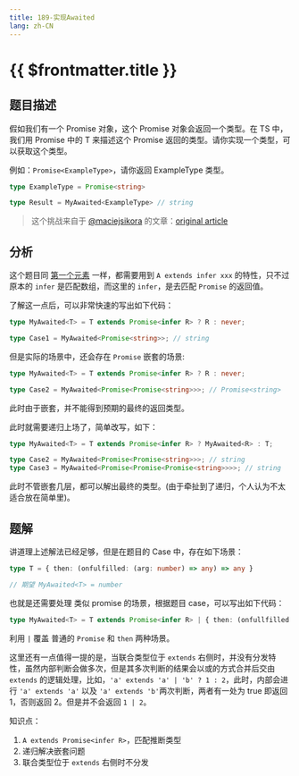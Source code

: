 ```yaml
---
title: 189-实现Awaited
lang: zh-CN
---
```


# {{ $frontmatter.title }}

## 题目描述

假如我们有一个 Promise 对象，这个 Promise 对象会返回一个类型。在 TS 中，我们用 Promise<T> 中的 T 来描述这个 Promise 返回的类型。请你实现一个类型，可以获取这个类型。

例如：`Promise<ExampleType>`，请你返回 ExampleType 类型。

```ts
type ExampleType = Promise<string>

type Result = MyAwaited<ExampleType> // string
```

> 这个挑战来自于 [@maciejsikora](https://github.com/maciejsikora) 的文章：[original article](https://dev.to/macsikora/advanced-typescript-exercises-question-1-45k4)

## 分析

这个题目同 [第一个元素](/docs/easy/14-%E7%AC%AC%E4%B8%80%E4%B8%AA%E5%85%83%E7%B4%A0.md) 一样，都需要用到 `A extends infer xxx` 的特性，只不过原本的 `infer` 是匹配数组，而这里的 `infer`，是去匹配 `Promise` 的返回值。

了解这一点后，可以非常快速的写出如下代码：

```ts
type MyAwaited<T> = T extends Promise<infer R> ? R : never;

type Case1 = MyAwaited<Promise<string>>; // string
```

但是实际的场景中，还会存在 `Promise` 嵌套的场景:

```ts
type MyAwaited<T> = T extends Promise<infer R> ? R : never;

type Case2 = MyAwaited<Promise<Promise<string>>>; // Promise<string>
```

此时由于嵌套，并不能得到预期的最终的返回类型。

此时就需要递归上场了，简单改写，如下：

```ts
type MyAwaited<T> = T extends Promise<infer R> ? MyAwaited<R> : T;

type Case2 = MyAwaited<Promise<Promise<string>>>; // string
type Case3 = MyAwaited<Promise<Promise<Promise<string>>>>; // string
```

此时不管嵌套几层，都可以解出最终的类型。(由于牵扯到了递归，个人认为不太适合放在简单里)。

## 题解

讲道理上述解法已经足够，但是在题目的 Case 中，存在如下场景：

```ts
type T = { then: (onfulfilled: (arg: number) => any) => any }

// 期望 MyAwaited<T> = number
```

也就是还需要处理 类似 promise 的场景，根据题目 case，可以写出如下代码：

```ts
type MyAwaited<T> = T extends Promise<infer R> | { then: (onfullfilled: (arg: infer R) => any) => any } ? MyAwaited<R> : T;
```

利用 `|` 覆盖 普通的 `Promise` 和 `then` 两种场景。

这里还有一点值得一提的是，当联合类型位于 `extends` 右侧时，并没有分发特性，虽然内部判断会做多次，但是其多次判断的结果会以或的方式合并后交由 `extends` 的逻辑处理，比如，`'a' extends 'a' | 'b' ? 1 : 2`，此时，内部会进行 `'a' extends 'a'` 以及 `'a' extends 'b'`两次判断，两者有一处为 true 即返回 1，否则返回 2。但是并不会返回 `1 | 2`。

知识点：

1. `A extends Promise<infer R>`，匹配推断类型
2. 递归解决嵌套问题
3. 联合类型位于 `extends` 右侧时不分发







